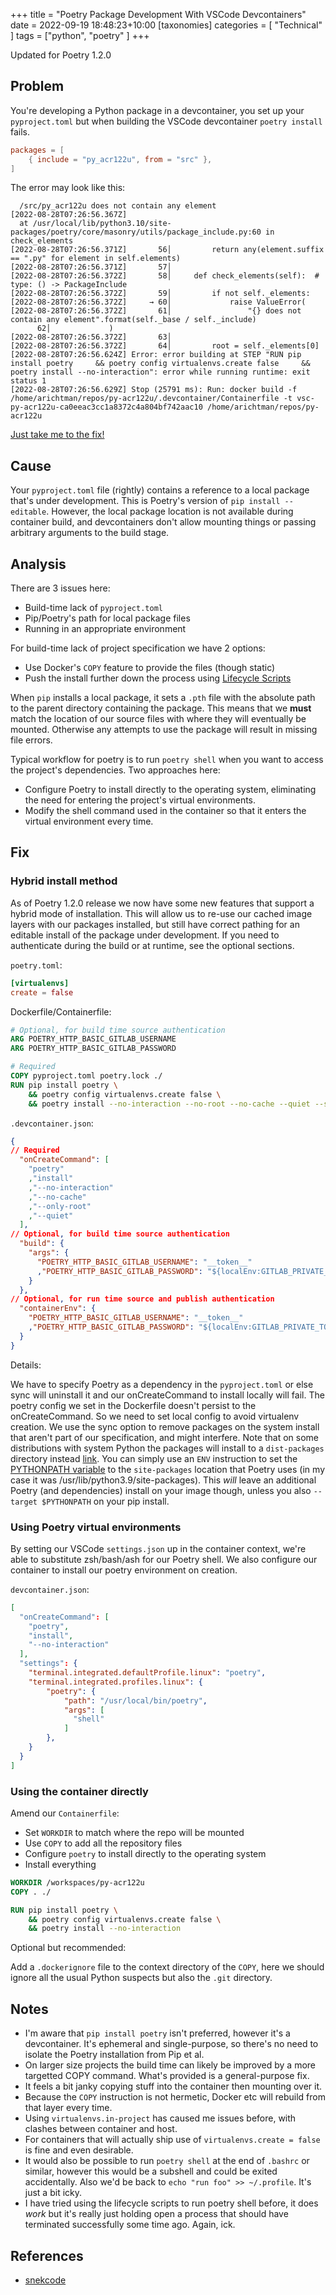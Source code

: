 +++
title = "Poetry Package Development With VSCode Devcontainers"
date = 2022-09-19 18:48:23+10:00
[taxonomies]
categories = [ "Technical" ]
tags = ["python", "poetry" ]
+++

Updated for Poetry 1.2.0

## Problem

You're developing a Python package in a devcontainer, you set up your `pyproject.toml` but when building the VSCode devcontainer `poetry install` fails.

```TOML
packages = [
    { include = "py_acr122u", from = "src" },
]
```

The error may look like this:

```text
  /src/py_acr122u does not contain any element
[2022-08-28T07:26:56.367Z] 
  at /usr/local/lib/python3.10/site-packages/poetry/core/masonry/utils/package_include.py:60 in check_elements
[2022-08-28T07:26:56.371Z]       56│         return any(element.suffix == ".py" for element in self.elements)
[2022-08-28T07:26:56.371Z]       57│ 
[2022-08-28T07:26:56.372Z]       58│     def check_elements(self):  # type: () -> PackageInclude
[2022-08-28T07:26:56.372Z]       59│         if not self._elements:
[2022-08-28T07:26:56.372Z]     → 60│             raise ValueError(
[2022-08-28T07:26:56.372Z]       61│                 "{} does not contain any element".format(self._base / self._include)
      62│             )
[2022-08-28T07:26:56.372Z]       63│ 
[2022-08-28T07:26:56.372Z]       64│         root = self._elements[0]
[2022-08-28T07:26:56.624Z] Error: error building at STEP "RUN pip install poetry     && poetry config virtualenvs.create false     && poetry install --no-interaction": error while running runtime: exit status 1
[2022-08-28T07:26:56.629Z] Stop (25791 ms): Run: docker build -f /home/arichtman/repos/py-acr122u/.devcontainer/Containerfile -t vsc-py-acr122u-ca0eeac3cc1a8372c4a804bf742aac10 /home/arichtman/repos/py-acr122u
```

[Just take me to the fix!](#hybrid-install-method)

## Cause

Your `pyproject.toml` file (rightly) contains a reference to a local package that's under development. This is Poetry's version of `pip install --editable`. However, the local package location is not available during container build, and devcontainers don't allow mounting things or passing arbitrary arguments to the build stage.

## Analysis

There are 3 issues here:

- Build-time lack of `pyproject.toml`
- Pip/Poetry's path for local package files
- Running in an appropriate environment

For build-time lack of project specification we have 2 options:

- Use Docker's `COPY` feature to provide the files (though static)
- Push the install further down the process using [Lifecycle Scripts](https://code.visualstudio.com/docs/remote/devcontainerjson-reference#_lifecycle-scripts)

When `pip` installs a local package, it sets a `.pth` file with the absolute path to the parent directory containing the package. This means that we **must** match the location of our source files with where they will eventually be mounted. Otherwise any attempts to use the package will result in missing file errors.

Typical workflow for poetry is to run `poetry shell` when you want to access the project's dependencies. Two approaches here:

- Configure Poetry to install directly to the operating system, eliminating the need for entering the project's virtual environments.
- Modify the shell command used in the container so that it enters the virtual environment every time.

## Fix

### Hybrid install method

As of Poetry 1.2.0 release we now have some new features that support a hybrid mode of installation.
This will allow us to re-use our cached image layers with our packages installed, but still have correct pathing for an editable install of the package under development.
If you need to authenticate during the build or at runtime, see the optional sections.

`poetry.toml`:

```TOML
[virtualenvs]
create = false
```

Dockerfile/Containerfile:

```Dockerfile
# Optional, for build time source authentication
ARG POETRY_HTTP_BASIC_GITLAB_USERNAME
ARG POETRY_HTTP_BASIC_GITLAB_PASSWORD

# Required
COPY pyproject.toml poetry.lock ./
RUN pip install poetry \
    && poetry config virtualenvs.create false \
    && poetry install --no-interaction --no-root --no-cache --quiet --sync
```

`.devcontainer.json`:

```JSON
{
// Required
  "onCreateCommand": [
    "poetry"
    ,"install"
    ,"--no-interaction"
    ,"--no-cache"
    ,"--only-root"
    ,"--quiet"
  ],
// Optional, for build time source authentication
  "build": {
    "args": {
      "POETRY_HTTP_BASIC_GITLAB_USERNAME": "__token__"
      ,"POETRY_HTTP_BASIC_GITLAB_PASSWORD": "${localEnv:GITLAB_PRIVATE_TOKEN}"
    }
  },
// Optional, for run time source and publish authentication
  "containerEnv": {
    "POETRY_HTTP_BASIC_GITLAB_USERNAME": "__token__"
    ,"POETRY_HTTP_BASIC_GITLAB_PASSWORD": "${localEnv:GITLAB_PRIVATE_TOKEN}"
  }
}
```

Details:

We have to specify Poetry as a dependency in the `pyproject.toml` or else sync will uninstall it and our onCreateCommand to install locally will fail.
The poetry config we set in the Dockerfile doesn't persist to the onCreateCommand. So we need to set local config to avoid virtualenv creation.
We use the sync option to remove packages on the system install that aren't part of our specification, and might interfere.
Note that on some distributions with system Python the packages will install to a `dist-packages` directory instead [link](https://stackoverflow.com/questions/9387928/whats-the-difference-between-dist-packages-and-site-packages). You can simply use an `ENV` instruction to set the [PYTHONPATH variable](https://docs.python.org/3/tutorial/modules.html#the-module-search-path) to the `site-packages` location that Poetry uses (in my case it was /usr/lib/python3.9/site-packages). This _will_ leave an additional Poetry (and dependencies) install on your image though, unless you also `--target $PYTHONPATH` on your pip install.

### Using Poetry virtual environments

By setting our VSCode `settings.json` up in the container context, we're able to substitute zsh/bash/ash for our Poetry shell. We also configure our container to install our poetry environment on creation.

`devcontainer.json`:

```JSON
[
  "onCreateCommand": [
    "poetry",
    "install",
    "--no-interaction"
  ],
  "settings": { 
    "terminal.integrated.defaultProfile.linux": "poetry", 
    "terminal.integrated.profiles.linux": {
        "poetry": {
            "path": "/usr/local/bin/poetry",
            "args": [
              "shell"
            ]
        },
    }
  }
]
```

### Using the container directly

Amend our `Containerfile`:

- Set `WORKDIR` to match where the repo will be mounted
- Use `COPY` to add all the repository files
- Configure `poetry` to install directly to the operating system
- Install everything

```Dockerfile
WORKDIR /workspaces/py-acr122u
COPY . ./

RUN pip install poetry \
    && poetry config virtualenvs.create false \
    && poetry install --no-interaction
```

Optional but recommended:

Add a `.dockerignore` file to the context directory of the `COPY`, here we should ignore all the usual Python suspects but also the `.git` directory.

## Notes

- I'm aware that `pip install poetry` isn't preferred, however it's a devcontainer. It's ephemeral and single-purpose, so there's no need to isolate the Poetry installation from Pip et al.
- On larger size projects the build time can likely be improved by a more targetted COPY command. What's provided is a general-purpose fix.
- It feels a bit janky copying stuff into the container then mounting over it.
- Because the `COPY` instruction is not hermetic, Docker etc will rebuild from that layer every time.
- Using `virtualenvs.in-project` has caused me issues before, with clashes between container and host.
- For containers that will actually ship use of `virtualenvs.create = false` is fine and even desirable.
- It would also be possible to run `poetry shell` at the end of `.bashrc` or similar, however this would be a subshell and could be exited accidentally. Also we'd be back to `echo "run foo" >> ~/.profile`. It's just a bit icky.
- I have tried using the lifecycle scripts to run poetry shell before, it does _work_ but it's really just holding open a process that should have terminated successfully some time ago. Again, ick.

## References

- [snekcode](https://stackoverflow.com/questions/55987337/visual-studio-code-remote-containers-change-shell)
